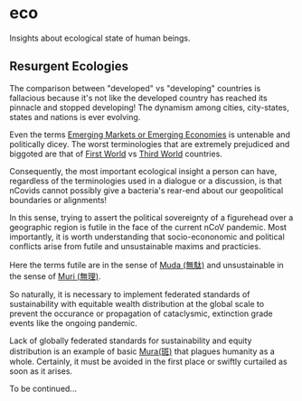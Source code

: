# eco
Insights about ecological state of human beings.

## Resurgent Ecologies
The comparison between "developed" vs "developing" countries is fallacious because it's not like the developed country has reached its pinnacle and stopped developing! The dynamism among cities, city-states, states and nations is ever evolving. 

Even the terms [Emerging Markets or Emerging Economies](https://en.wikipedia.org/wiki/Emerging_market) is untenable and politically dicey. The worst terminologies that are extremely prejudiced and biggoted are that of [First World](https://en.wikipedia.org/wiki/First_World) vs [Third World](https://en.wikipedia.org/wiki/Third_World) countries. 

Consequently, the most important ecological insight a person can have, regardless of the terminologies used in a dialogue or a discussion, is that nCovids cannot possibly give a bacteria's rear-end about our geopolitical boundaries or alignments! 

In this sense, trying to assert the political sovereignty of a figurehead over a geographic region is futile in the face of the current nCoV pandemic. Most importantly, it is worth understanding that socio-econonomic and political conflicts arise from futile and unsustainable maxims and practicies. 

Here the terms futile are in the sense of [Muda (無駄)](https://en.wikipedia.org/wiki/Muda_(Japanese_term)) and unsustainable in the sense of [Muri (無理)](https://en.wikipedia.org/wiki/Muri_(Japanese_term)).

So naturally, it is necessary to implement federated standards of sustainability with equitable wealth distribution at the global scale to prevent the occurance or propagation of cataclysmic, extinction grade events like the ongoing pandemic.

Lack of globally federated standards for sustainability and equity distribution is an example of basic [Mura(斑)](https://en.wikipedia.org/wiki/Mura_(Japanese_term)) that plagues humanity as a whole. Certainly, it must be avoided in the first place or swiftly curtailed as soon as it arises.

To be continued...
